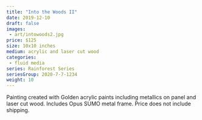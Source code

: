 ```yaml
---
title: "Into the Woods II"
date: 2019-12-10
draft: false
images:
 - art/intowoods2.jpg
price: $125
size: 10x10 inches
medium: acrylic and laser cut wood
categories:
 - fluid media
series: Rainforest Series
seriesGroup: 2020-7-7-1234
weight: 10
---
```


Painting created with Golden acrylic paints including metallics on panel and laser cut wood. Includes Opus SUMO metal frame. Price does not include shipping.
